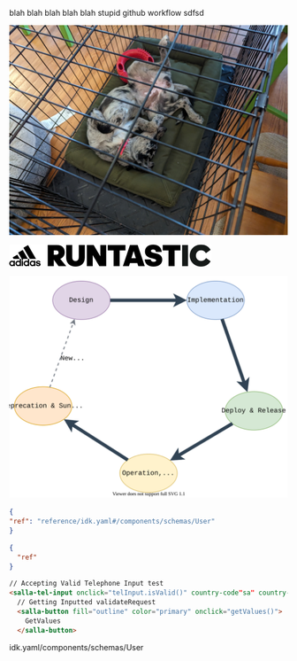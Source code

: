 
blah blah blah blah blah stupid github workflow sdfsd

![](images/pepper.jpg)

![test](../assets/images/adidas-runtastic_logo_horizontal_cmyk_black.svg)

![api-lifecycle-alt.svg](../assets/images/api-lifecycle-alt.svg)

```json stupid thing
{
"ref": "reference/idk.yaml#/components/schemas/User"
}
```

```json jsonSchemasdfsdfs 
{
  "ref"
}
```

```html
// Accepting Valid Telephone Input test
<salla-tel-input onclick="telInput.isValid()" country-code"sa" country-key="+966" mobile="5555555">
  // Getting Inputted validateRequest
  <salla-button fill="outline" color="primary" onclick="getValues()">
    GetValues
  </salla-button>
```

idk.yaml/components/schemas/User
